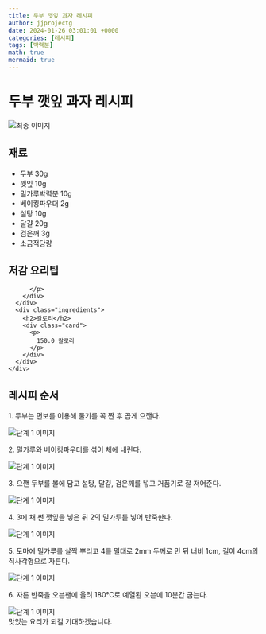 ```yaml
---
title: 두부 깻잎 과자 레시피
author: jjprojectg
date: 2024-01-26 03:01:01 +0000
categories: [레시피]
tags: [박력분]
math: true
mermaid: true
---
```

<meta name="og:type" content="website"/>
<meta charset="UTF-8"/>
<div class="header">
  <h1>두부 깻잎 과자 레시피</h1>
</div>

<div class="container my-4">
  <div class="row">
    <div class="col-12 col-md-6">
      <div class="recipe-image">
        <img src="http://www.foodsafetykorea.go.kr/uploadimg/20141117/20141117053639_1416213399348.jpg" class="step-image" alt="최종 이미지"/>
      </div>
    </div>
    <div class="col-12 col-md-6">
      <div class="ingredients">
        <h2>재료</h2>
        <ul class="card">
          <li> 두부 30g </li>
          <li>  깻잎 10g </li>
          <li>  밀가루박력분 10g </li>
          <li>  베이킹파우더 2g </li>
          <li>  설탕 10g </li>
          <li>  달걀 20g </li>
          <li>  검은깨 3g </li>
          <li>  소금적당량 </li>
</ul>
      </div>
    </div>
    <div class="col-12 col-md-6">
      <div class="ingredients">
        <h2>저감 요리팁</h2>
        <div class="card"> 
          <p>
            
          </p>
        </div>
      </div>
      <div class="ingredients">
        <h2>칼로리</h2>
        <div class="card"> 
          <p>
            150.0 칼로리
          </p>
        </div>
      </div>
    </div>
  </div>

  <h2 class="my-4">레시피 순서</h2>
  <div class="card recipe-card">
    <div class="card-body recipe-step">
      <p class="card-text step-description">1. 두부는 면보를 이용해 물기를 꼭 짠 후 곱게 으깬다.</p>
      <img src="http://www.foodsafetykorea.go.kr/uploadimg/cook/949-1.jpg" alt="단계 1 이미지" class="step-image"/>
    </div>
  </div>
  <div class="card recipe-card">
    <div class="card-body recipe-step">
      <p class="card-text step-description">2. 밀가루와 베이킹파우더를 섞어 체에 내린다.</p>
      <img src="http://www.foodsafetykorea.go.kr/uploadimg/cook/949-2.jpg" alt="단계 1 이미지" class="step-image"/>
    </div>
  </div>
  <div class="card recipe-card">
    <div class="card-body recipe-step">
      <p class="card-text step-description">3. 으깬 두부를 볼에 담고 설탕, 달걀, 검은깨를 넣고 거품기로 잘 저어준다.</p>
      <img src="http://www.foodsafetykorea.go.kr/uploadimg/cook/949-3.jpg" alt="단계 1 이미지" class="step-image"/>
    </div>
  </div>
  <div class="card recipe-card">
    <div class="card-body recipe-step">
      <p class="card-text step-description">4. 3에 채 썬 깻잎을 넣은 뒤 2의 밀가루를 넣어 반죽한다.</p>
      <img src="http://www.foodsafetykorea.go.kr/uploadimg/cook/949-4.jpg" alt="단계 1 이미지" class="step-image"/>
    </div>
  </div>
  <div class="card recipe-card">
    <div class="card-body recipe-step">
      <p class="card-text step-description">5. 도마에 밀가루를 살짝 뿌리고 4를 밀대로 2mm 두께로 민 뒤 너비 1cm, 길이 4cm의 직사각형으로 자른다.</p>
      <img src="http://www.foodsafetykorea.go.kr/uploadimg/cook/949-5.jpg" alt="단계 1 이미지" class="step-image"/>
    </div>
  </div>
  <div class="card recipe-card">
    <div class="card-body recipe-step">
      <p class="card-text step-description">6. 자른 반죽을 오븐팬에 올려 180℃로 예열된 오븐에 10분간 굽는다.</p>
      <img src="http://www.foodsafetykorea.go.kr/uploadimg/cook/949-6.jpg" alt="단계 1 이미지" class="step-image"/>
    </div>
  </div>

</div>
맛있는 요리가 되길 기대하겠습니다.

